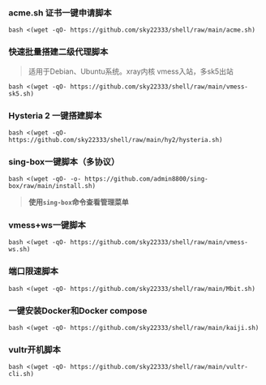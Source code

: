 ###  acme.sh 证书一键申请脚本




```
bash <(wget -qO- https://github.com/sky22333/shell/raw/main/acme.sh)
```


###  快速批量搭建二级代理脚本

> 适用于Debian、Ubuntu系统。xray内核 vmess入站，多sk5出站


```
bash <(wget -qO- https://github.com/sky22333/shell/raw/main/vmess-sk5.sh)
```

### Hysteria 2 一键搭建脚本


```
bash <(wget -qO- https://github.com/sky22333/shell/raw/main/hy2/hysteria.sh)
```

### sing-box一键脚本（多协议）
```
bash <(wget -qO- -o- https://github.com/admin8800/sing-box/raw/main/install.sh)
```
> **使用`sing-box`命令查看管理菜单**

### vmess+ws一键脚本

```
bash <(wget -qO- https://github.com/sky22333/shell/raw/main/vmess-ws.sh)
```



###  端口限速脚本

```
bash <(wget -qO- https://github.com/sky22333/shell/raw/main/Mbit.sh)
```


###  一键安装Docker和Docker compose

```
bash <(wget -qO- https://github.com/sky22333/shell/raw/main/kaiji.sh)
```

### vultr开机脚本
```
bash <(wget -qO- https://github.com/sky22333/shell/raw/main/vultr-cli.sh)
```
